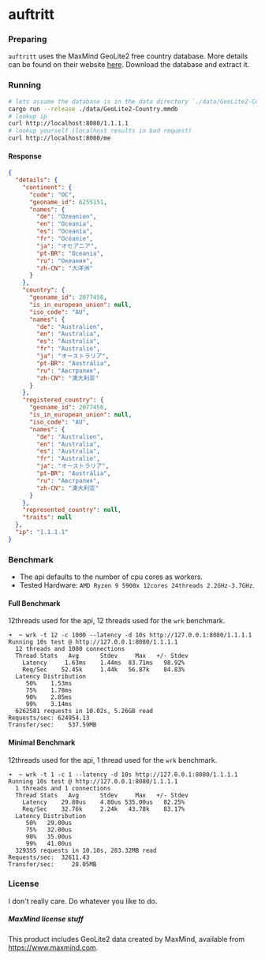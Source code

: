 # auftritt

### Preparing

`auftritt` uses the MaxMind GeoLite2 free country database. More details can be found on their website [here](https://dev.maxmind.com/geoip/geolite2-free-geolocation-data). Download the database and extract it.

### Running

```bash
# lets assume the database is in the data directory `./data/GeoLite2-Country.mmdb`
cargo run --release ./data/GeoLite2-Country.mmdb
# lookup ip
curl http://localhost:8080/1.1.1.1
# lookup yourself (localhost results in bad request)
curl http://localhost:8080/me
```

#### Response

```json
{
  "details": {
    "continent": {
      "code": "OC",
      "geoname_id": 6255151,
      "names": {
        "de": "Ozeanien",
        "en": "Oceania",
        "es": "Oceanía",
        "fr": "Océanie",
        "ja": "オセアニア",
        "pt-BR": "Oceania",
        "ru": "Океания",
        "zh-CN": "大洋洲"
      }
    },
    "country": {
      "geoname_id": 2077456,
      "is_in_european_union": null,
      "iso_code": "AU",
      "names": {
        "de": "Australien",
        "en": "Australia",
        "es": "Australia",
        "fr": "Australie",
        "ja": "オーストラリア",
        "pt-BR": "Austrália",
        "ru": "Австралия",
        "zh-CN": "澳大利亚"
      }
    },
    "registered_country": {
      "geoname_id": 2077456,
      "is_in_european_union": null,
      "iso_code": "AU",
      "names": {
        "de": "Australien",
        "en": "Australia",
        "es": "Australia",
        "fr": "Australie",
        "ja": "オーストラリア",
        "pt-BR": "Austrália",
        "ru": "Австралия",
        "zh-CN": "澳大利亚"
      }
    },
    "represented_country": null,
    "traits": null
  },
  "ip": "1.1.1.1"
}
```

### Benchmark

- The api defaults to the number of cpu cores as workers.
- Tested Hardware: `AMD Ryzen 9 5900x 12cores 24threads 2.2GHz-3.7GHz`.


#### Full Benchmark

12threads used for the api, 12 threads used for the `wrk` benchmark.

```
➜  ~ wrk -t 12 -c 1000 --latency -d 10s http://127.0.0.1:8080/1.1.1.1
Running 10s test @ http://127.0.0.1:8080/1.1.1.1
  12 threads and 1000 connections
  Thread Stats   Avg      Stdev     Max   +/- Stdev
    Latency     1.63ms    1.44ms  83.71ms   98.92%
    Req/Sec    52.45k     1.44k   56.87k    84.83%
  Latency Distribution
     50%    1.53ms
     75%    1.78ms
     90%    2.05ms
     99%    3.14ms
  6262581 requests in 10.02s, 5.26GB read
Requests/sec: 624954.13
Transfer/sec:    537.59MB
```

#### Minimal Benchmark

12threads used for the api, 1 thread used for the `wrk` benchmark.

```
➜  ~ wrk -t 1 -c 1 --latency -d 10s http://127.0.0.1:8080/1.1.1.1
Running 10s test @ http://127.0.0.1:8080/1.1.1.1
  1 threads and 1 connections
  Thread Stats   Avg      Stdev     Max   +/- Stdev
    Latency    29.80us    4.80us 535.00us   82.25%
    Req/Sec    32.76k     2.24k   43.78k    83.17%
  Latency Distribution
     50%   29.00us
     75%   32.00us
     90%   35.00us
     99%   41.00us
  329355 requests in 10.10s, 283.32MB read
Requests/sec:  32611.43
Transfer/sec:     28.05MB
```

### License

I don't really care. Do whatever you like to do.


##### MaxMind license stuff

This product includes GeoLite2 data created by MaxMind, available from
<a href="https://www.maxmind.com">https://www.maxmind.com</a>.